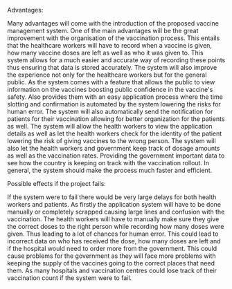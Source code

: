 Advantages:

Many advantages will come with the introduction of the proposed vaccine management system. One of the main advantages will be the great improvement with the organisation of the vaccination process. This entails that the healthcare workers will have to record when a vaccine is given, how many vaccine doses are left as well as who it was given to. This system allows for a much easier and accurate way of recording these points thus ensuring that data is stored accurately. The system will also improve the experience not only for the healthcare workers but for the general public. As the system comes with a feature that allows the public to view information on the vaccines boosting public confidence in the vaccine's safety. Also provides them with an easy application process where the time slotting and confirmation is automated by the system lowering the risks for human error. The system will also automatically send the notification for patients for their vaccination allowing for better organization for the patients as well. The system will allow the health workers to view the application details as well as let the health workers check for the identity of the patient lowering the risk of giving vaccines to the wrong person. The system will also let the health workers and government keep track of dosage amounts as well as the vaccination rates. Providing the government important data to see how the country is keeping on track with the vaccination rollout. In general, the system should make the process much faster and efficient.  


Possible effects if the project fails:

If the system were to fail there would be very large delays for both health workers and patients. As firstly the application system will have to be done manually or completely scrapped causing large lines and confusion with the vaccination. The health workers will have to manually make sure they give the correct doses to the right person while recording how many doses were given. Thus leading to a lot of chances for human error. This could lead to incorrect data on who has received the dose, how many doses are left and if the hospital would need to order more from the government. This could cause problems for the government as they will face more problems with keeping the supply of the vaccines going to the correct places that need them. As many hospitals and vaccination centres could lose track of their vaccination count if the system were to fail.

